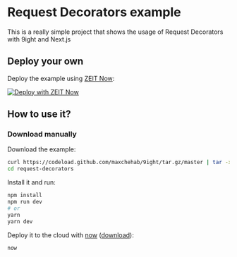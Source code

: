 # Request Decorators example

This is a really simple project that shows the usage of Request Decorators with 9ight and Next.js

## Deploy your own

Deploy the example using [ZEIT Now](https://zeit.co/now):

[![Deploy with ZEIT Now](https://zeit.co/button)](https://zeit.co/new/project?template=https://github.com/maxchehab/9ight/tree/master/examples/request-decorators)

## How to use it?

### Download manually

Download the example:

```bash
curl https://codeload.github.com/maxchehab/9ight/tar.gz/master | tar -xz --strip=2 9ight-master/examples/request-decorators
cd request-decorators
```

Install it and run:

```bash
npm install
npm run dev
# or
yarn
yarn dev
```

Deploy it to the cloud with [now](https://zeit.co/now) ([download](https://zeit.co/download)):

```bash
now
```
